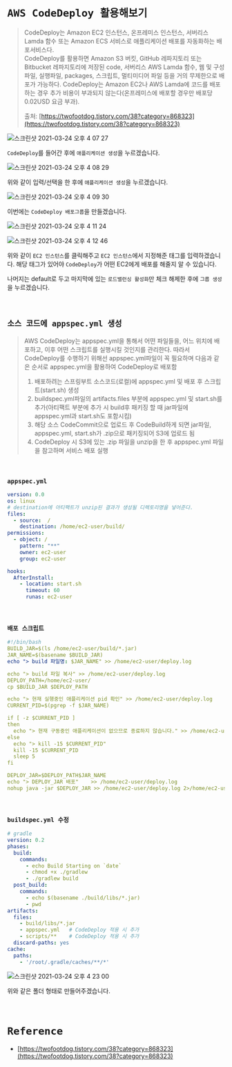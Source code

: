 # `AWS CodeDeploy 활용해보기`

> CodeDeploy는 Amazon EC2 인스턴스, 온프레미스 인스턴스, 서버리스 Lamda 함수 또는 Amazon ECS 서비스로 애플리케이션 배포를 자동화하는 배포서비스다.
> <br> 
> CodeDeploy를 활용하면 Amazon S3 버킷, GitHub 레파지토리 또는 Bitbucket 레파지토리에 저장된 code, 서버리스 AWS Lamda 함수, 웹 및 구성파일, 실행파일, packages, 스크립트, 멀티미디어 파일 등을 거의 무제한으로 배포가 가능하다. CodeDeploy는 Amazon EC2나 AWS Lamda에 코드를 배포하는 경우 추가 비용이 부과되지 않는다(온프레미스에 배포할 경우만 배포당 0.02USD 요금 부과).
>
> 출처: [https://twofootdog.tistory.com/38?category=868323](https://twofootdog.tistory.com/38?category=868323)

![스크린샷 2021-03-24 오후 4 07 27](https://user-images.githubusercontent.com/45676906/112268947-1429f880-8cbb-11eb-8ac1-53760c8122b8.png)

`CodeDeploy`를 들어간 후에 `애플리케이션 생성`을 누르겠습니다. 

![스크린샷 2021-03-24 오후 4 08 29](https://user-images.githubusercontent.com/45676906/112269075-3b80c580-8cbb-11eb-866c-ceb8025705ed.png)

위와 같이 입력/선택을 한 후에 `애플리케이션 생성`을 누르겠습니다. 

![스크린샷 2021-03-24 오후 4 09 30](https://user-images.githubusercontent.com/45676906/112269171-5eab7500-8cbb-11eb-8832-bac0771f414b.png)

이번에는 `CodeDeploy 배포그룹`을 만들겠습니다. 

![스크린샷 2021-03-24 오후 4 11 24](https://user-images.githubusercontent.com/45676906/112269366-a0d4b680-8cbb-11eb-8678-d62957e5ecb9.png)

![스크린샷 2021-03-24 오후 4 12 46](https://user-images.githubusercontent.com/45676906/112269581-e5f8e880-8cbb-11eb-95f1-8a70d5f741a7.png)

위와 같이 `EC2 인스턴스`를 클릭해주고 `EC2 인스턴스`에서 지정해준 태그를 입력하겠습니다. 해당 태그가 있어야 `CodeDeploy`가 어떤 EC2에게 배포를 해줄지 알 수 있습니다. 

나머지는 default로 두고 마지막에 있는 `로드밸런싱 활성화`만 체크 해제한 후에 `그룹 생성`을 누르겠습니다. 

<br>

## `소스 코드에 appspec.yml 생성`

> AWS CodeDeploy는 appspec.yml을 통해서 어떤 파일들을, 어느 위치에 배포하고, 이후 어떤 스크립트를 실행시킬 것인지를 관리한다. 따라서 CodeDeploy를 수행하기 위해선 appspec.yml파일이 꼭 필요하며 다음과 같은 순서로 appspec.yml을 활용하여 CodeDeploy로 배포함
> <br> 
> 
> 1. 배포하려는 스프링부트 소스코드(로컬)에 appspec.yml 및 배포 후 스크립트(start.sh) 생성
> 2. buildspec.yml파일의 artifacts.files 부분에 appspec.yml 및 start.sh를 추가(아티팩트 부분에 추가 시 build후 패키징 할 때 jar파일에 appspec.yml과 start.sh도 포함시킴)
> 3. 해당 소스 CodeCommit으로 업로드 후 CodeBuild하게 되면 jar파일, appspec.yml, start.sh가 .zip으로 패키징되어 S3에 업로드 됨
> 4. CodeDeploy 시 S3에 있는 .zip 파일을 unzip을 한 후 appspec.yml 파일을 참고하며 서비스 배포 실행

<br>

### `appspec.yml`

```yaml
version: 0.0
os: linux
# destination에 아티팩트가 unzip된 결과가 생성될 디렉토리명을 넣어준다.
files:
  - source:  /
    destination: /home/ec2-user/build/
permissions:
  - object: /
    pattern: "**"
    owner: ec2-user
    group: ec2-user

hooks:
  AfterInstall:
    - location: start.sh
      timeout: 60
      runas: ec2-user
```

<br>

### `배포 스크립트`

```yaml
#!/bin/bash
BUILD_JAR=$(ls /home/ec2-user/build/*.jar)
JAR_NAME=$(basename $BUILD_JAR)
echo "> build 파일명: $JAR_NAME" >> /home/ec2-user/deploy.log

echo "> build 파일 복사" >> /home/ec2-user/deploy.log
DEPLOY_PATH=/home/ec2-user/
cp $BUILD_JAR $DEPLOY_PATH

echo "> 현재 실행중인 애플리케이션 pid 확인" >> /home/ec2-user/deploy.log
CURRENT_PID=$(pgrep -f $JAR_NAME)

if [ -z $CURRENT_PID ]
then
  echo "> 현재 구동중인 애플리케이션이 없으므로 종료하지 않습니다." >> /home/ec2-user/deploy.log
else
  echo "> kill -15 $CURRENT_PID"
  kill -15 $CURRENT_PID
  sleep 5
fi

DEPLOY_JAR=$DEPLOY_PATH$JAR_NAME
echo "> DEPLOY_JAR 배포"    >> /home/ec2-user/deploy.log
nohup java -jar $DEPLOY_JAR >> /home/ec2-user/deploy.log 2>/home/ec2-user/deploy_err.log &
```

<br>

### `buildspec.yml 수정`

```yaml
# gradle 
version: 0.2
phases:
  build:
    commands:
      - echo Build Starting on `date`
      - chmod +x ./gradlew
      - ./gradlew build
  post_build:
    commands:
      - echo $(basename ./build/libs/*.jar)
      - pwd
artifacts:
  files:
    - build/libs/*.jar 
    - appspec.yml   # CodeDeploy 적용 시 추가
    - scripts/**    # CodeDeploy 적용 시 추가
  discard-paths: yes
cache:
  paths:
    - '/root/.gradle/caches/**/*'
```

![스크린샷 2021-03-24 오후 4 23 00](https://user-images.githubusercontent.com/45676906/112270648-4d636800-8cbd-11eb-939c-9cec5d3a3762.png)

위와 같은 폴더 형태로 만들어주겠습니다. 




<br>

# `Reference`

- [https://twofootdog.tistory.com/38?category=868323](https://twofootdog.tistory.com/38?category=868323) 